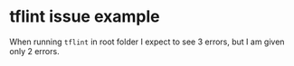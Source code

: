 # tflint issue example

When running `tflint` in root folder I expect to see 3 errors, but I am given only 2 errors. 